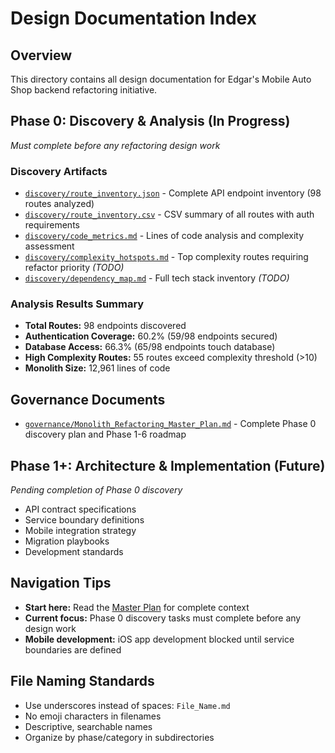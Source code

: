 # Design Documentation Index

## Overview
This directory contains all design documentation for Edgar's Mobile Auto Shop backend refactoring initiative.

## Phase 0: Discovery & Analysis (In Progress)
*Must complete before any refactoring design work*

### Discovery Artifacts
- [`discovery/route_inventory.json`](discovery/route_inventory.json) - Complete API endpoint inventory (98 routes analyzed)
- [`discovery/route_inventory.csv`](discovery/route_inventory.csv) - CSV summary of all routes with auth requirements
- [`discovery/code_metrics.md`](discovery/code_metrics.md) - Lines of code analysis and complexity assessment
- [`discovery/complexity_hotspots.md`](discovery/complexity_hotspots.md) - Top complexity routes requiring refactor priority *(TODO)*
- [`discovery/dependency_map.md`](discovery/dependency_map.md) - Full tech stack inventory *(TODO)*

### Analysis Results Summary
- **Total Routes:** 98 endpoints discovered
- **Authentication Coverage:** 60.2% (59/98 endpoints secured)
- **Database Access:** 66.3% (65/98 endpoints touch database)
- **High Complexity Routes:** 55 routes exceed complexity threshold (>10)
- **Monolith Size:** 12,961 lines of code

## Governance Documents
- [`governance/Monolith_Refactoring_Master_Plan.md`](governance/Monolith_Refactoring_Master_Plan.md) - Complete Phase 0 discovery plan and Phase 1-6 roadmap

## Phase 1+: Architecture & Implementation (Future)
*Pending completion of Phase 0 discovery*

- API contract specifications
- Service boundary definitions
- Mobile integration strategy
- Migration playbooks
- Development standards

## Navigation Tips
- **Start here:** Read the [Master Plan](governance/Monolith_Refactoring_Master_Plan.md) for complete context
- **Current focus:** Phase 0 discovery tasks must complete before any design work
- **Mobile development:** iOS app development blocked until service boundaries are defined

## File Naming Standards
- Use underscores instead of spaces: `File_Name.md`
- No emoji characters in filenames
- Descriptive, searchable names
- Organize by phase/category in subdirectories

